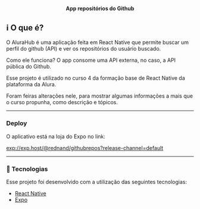 
<h4 align="center"> 
	App repositórios do Github 
</h4>


## :information_source: O que é?

O AluraHub é uma aplicação feita em React Native que permite buscar um perfil do github (API) e ver os repositórios do usuário buscado.

Como ele funciona? O app consome uma API externa, no caso, a API pública do Github.

Esse projeto é utilizado no curso 4 da formação base de React Native da plataforma da Alura.

Foram feiras alterações nele, para mostrar algumas informações a mais que o curso propunha, como descrição e tópicos.

_____

### Deploy
<p>O aplicativo está na loja do Expo no link:</p>

[exp://exp.host/@rednand/githubrepos?release-channel=default](exp://exp.host/@rednand/githubrepos?release-channel=default)


_____

### :rocket: Tecnologias

Esse projeto foi desenvolvido com a utilização das seguintes tecnologias:
- [React Native][rn]
- [Expo][expo]

[nodejs]: https://nodejs.org/
[expo]: https://docs.expo.dev/
[rn]: https://facebook.github.io/react-native/
[yarn]: https://yarnpkg.com/
